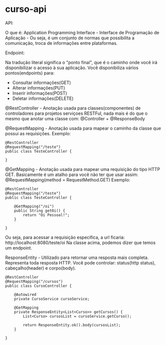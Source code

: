 # curso-api

API:

O que é: Application Programming Interface - Interface de Programação de Aplicação - Ou seja, é um conjunto de normas que possibilita a comunicação, troca de informações entre plataformas.


Endpoint:

Na tradução literal significa o "ponto final", que é o caminho onde você irá disponibilizar o acesso à sua aplicação.
Você disponibiliza vários pontos(endpoints) para:
- Consultar informações(GET)
- Alterar informações(PUT)
- Inserir informações(POST)
- Deletar informações(DELETE)


@RestController - Anotação usada para classes(componentes) de controladores para projetos serviçoes RESTFul, nada mais é do que o mesmo que anotar uma classe com:
@Controller + @ResponseBody

@RequestMapping - Anotação usada para mapear o caminho da classe que possui as requisições.
Exemplo:
```
@RestController
@RequestMapping("/teste")
public class TesteController {

}
```

@GetMapping - Anotação usada para mapear uma requisição do tipo HTTP GET. Basicamente é um atalho para você não ter que usar assim:
@RequestMapping(method = RequestMethod.GET)
Exemplo:
```
@RestController
@RequestMapping("/teste")
public class TesteController {

	@GetMapping("/oi")
	public String getOi() {
		return "Oi Pessoal!";
	}
	
}
```
Ou seja, para acessar a requisição específica, a url ficaria: http://localhost:8080/teste/oi
Na classe acima, podemos dizer que temos um endpoint.

ResponseEntity - Utilizado para retornar uma resposta mais completa. Representa toda resposta HTTP. Você pode controlar: status(http status), cabeçalho(header) e corpo(body).
```
@RestController
@RequestMapping("/cursos")
public class CursoController {
	
	@Autowired
	private CursoService cursoService;
	
	@GetMapping
	private ResponseEntity<List<Curso>> getCursos() {
		List<Curso> cursosList = cursoService.getCurso();
		
		return ResponseEntity.ok().body(cursosList);
	}

}
```



